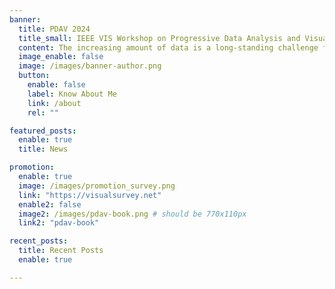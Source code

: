```yaml
---
banner:
  title: PDAV 2024
  title_small: IEEE VIS Workshop on Progressive Data Analysis and Visualization
  content: The increasing amount of data is a long-standing challenge for data analysis systems. Although building interactive systems has been a central focus of the visualization community, when applied to large-scale data and complex algorithms, most current visualization systems suffer from long, unmanaged computation delays between user interactions and system responses, rendering them unusable. The critical challenge we face here is to make a system’s latency manageable, ultimately ensuring it remains below the golden limits of human latency regardless of the amount of input data and complexity of algorithms. <br>  Progressive Data Analysis and Visualization (PDAV) is a novel programming paradigm to control latency by replacing long computations with a series of smaller computations with bounded latency, improving iteratively until the whole computation is completed or until the user is satisfied with the latest iteration. Thus, PDAV computations also need to inform the user about the quality of the result to allow early decisions with controlled quality.<br>With PDAV, visual exploration systems can scale to large data sizes and use complex algorithms interactively, provided they are adapted to run progressively<br>The workshop will present state-of-the-art research and work-in-progress to design and implement PDAV systems.
  image_enable: false
  image: /images/banner-author.png
  button:
    enable: false
    label: Know About Me
    link: /about
    rel: ""

featured_posts:
  enable: true
  title: News

promotion:
  enable: true
  image: /images/promotion_survey.png
  link: "https://visualsurvey.net"
  enable2: false
  image2: /images/pdav-book.png # should be 770x110px
  link2: "pdav-book"

recent_posts:
  title: Recent Posts
  enable: true

---
```

